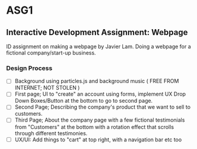 # ASG1
## Interactive Development Assignment: Webpage
ID assignment on making a webpage by Javier Lam. Doing a webpage for a fictional company/start-up business.

### Design Process
- [ ] Background using particles.js and background music ( FREE FROM INTERNET; NOT STOLEN )
- [ ] First page; UI to "create" an account using forms, implement UX Drop Down Boxes/Button at the bottom to go to second page.
- [ ] Second Page; Describing the company's product that we want to sell to customers.
- [ ] Third Page; About the company page with a few fictional testimonials from "Customers" at the bottom with a rotation effect that scrolls through different testimonies. 
- [ ] UX/UI: Add things to "cart" at top right, with a navigation bar etc too
